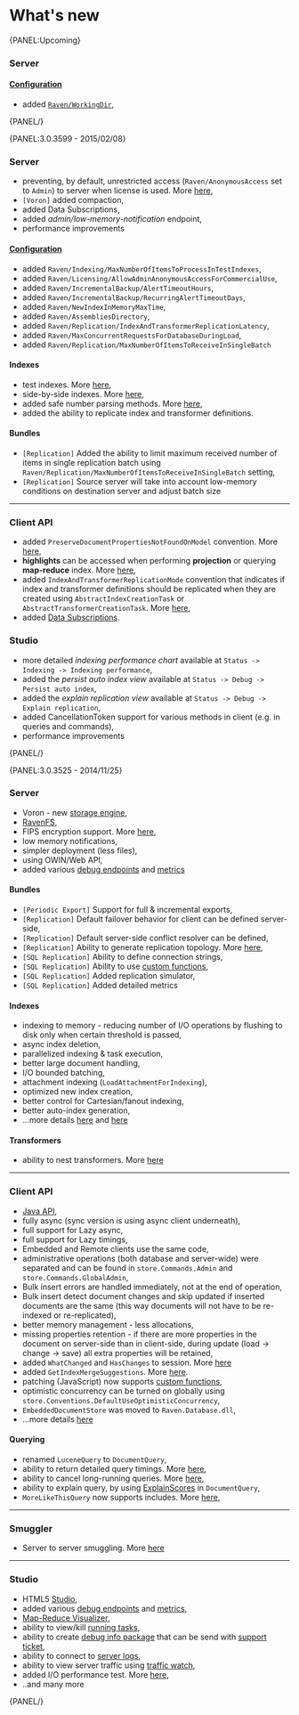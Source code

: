 # What's new

{PANEL:Upcoming}

### Server

#### [Configuration](../server/configuration/configuration-options)

- added [`Raven/WorkingDir`](../server/configuration/configuration-options#data-settings),

{PANEL/}

{PANEL:3.0.3599 - 2015/02/08}

### Server

- preventing, by default, unrestricted access (`Raven/AnonymousAccess` set to `Admin`) to server when license is used. More [here](../server/configuration/license-registration),
- `[Voron]` added compaction,
- added Data Subscriptions,
- added _admin/low-memory-notification_ endpoint,
- performance improvements

#### [Configuration](../server/configuration/configuration-options)

- added `Raven/Indexing/MaxNumberOfItemsToProcessInTestIndexes`,
- added `Raven/Licensing/AllowAdminAnonymousAccessForCommercialUse`,
- added `Raven/IncrementalBackup/AlertTimeoutHours`,
- added `Raven/IncrementalBackup/RecurringAlertTimeoutDays`,
- added `Raven/NewIndexInMemoryMaxTime`,
- added `Raven/AssembliesDirectory`,
- added `Raven/Replication/IndexAndTransformerReplicationLatency`,
- added `Raven/MaxConcurrentRequestsForDatabaseDuringLoad`,
- added `Raven/Replication/MaxNumberOfItemsToReceiveInSingleBatch`

#### Indexes

- test indexes. More [here](../indexes/testing-indexes),
- side-by-side indexes. More [here](../indexes/side-by-side-indexes),
- added safe number parsing methods. More [here](../indexes/indexing-linq-extensions#parsing-numbers),
- added the ability to replicate index and transformer definitions.

#### Bundles

- `[Replication]` Added the ability to limit maximum received number of items in single replication batch using `Raven/Replication/MaxNumberOfItemsToReceiveInSingleBatch` setting,
- `[Replication]` Source server will take into account low-memory conditions on destination server and adjust batch size

<hr />

### Client API

- added `PreserveDocumentPropertiesNotFoundOnModel` convention. More [here](../client-api/configuration/conventions/request-handling#preservedocumentpropertiesnotfoundonmodel),
- **highlights** can be accessed when performing **projection** or querying **map-reduce** index. More [here](../indexes/querying/highlights#highlights--projections),
- added `IndexAndTransformerReplicationMode` convention that indicates if index and transformer definitions should be replicated when they are created using `AbstractIndexCreationTask` or `AbstractTransformerCreationTask`. More [here](../client-api/configuration/conventions/misc#indexandtransformerreplicationmode),
- added [Data Subscriptions](../client-api/data-subscriptions/what-are-data-subscriptions).

### Studio

- more detailed _indexing performance chart_ available at `Status -> Indexing -> Indexing performance`,
- added the _persist auto index view_ available at `Status -> Debug -> Persist auto index`,
- added the _explain replication view_ available at `Status -> Debug -> Explain replication`,
- added CancellationToken support for various methods in client (e.g. in queries and commands),
- performance improvements

{PANEL/}

{PANEL:3.0.3525 - 2014/11/25}

### Server

- Voron - new [storage engine](../server/configuration/storage-engines),
- [RavenFS](http://ayende.com/blog/168323/what-is-new-in-ravendb-3-0-ravenfs),
- FIPS encryption support. More [here](../server/configuration/enabling-fips-compliant-encryption-algorithms),
- low memory notifications,
- simpler deployment (less files),
- using OWIN/Web API,
- added various [debug endpoints](../server/troubleshooting/debug-endpoints) and [metrics](../studio/overview/status/index-stats-and-metrics)

#### Bundles

- `[Periodic Export]` Support for full & incremental exports,
- `[Replication]` Default failover behavior for client can be defined server-side,
- `[Replication]` Default server-side conflict resolver can be defined,
- `[Replication]` Ability to generate replication topology. More [here](../studio/overview/status/replication-stats#replication-topology),
- `[SQL Replication]` Ability to define connection strings,
- `[SQL Replication]` Ability to use [custom functions](../studio/overview/settings/custom-functions),
- `[SQL Replication]` Added replication simulator,
- `[SQL Replication]` Added detailed metrics

#### Indexes

- indexing to memory - reducing number of I/O operations by flushing to disk only when certain threshold is passed,
- async index deletion,
- parallelized indexing & task execution,
- better large document handling,
- I/O bounded batching,
- attachment indexing (`LoadAttachmentForIndexing`),
- optimized new index creation,
- better control for Cartesian/fanout indexing,
- better auto-index generation,
- ...more details [here](http://ayende.com/blog/168417/what-is-new-in-ravendb-3-0-indexing-backend) and [here](http://ayende.com/blog/168418/what-is-new-in-ravendb-3-0-indexing-enhancements)

#### Transformers

- ability to nest transformers. More [here](../transformers/nesting-transformers)

<hr />

### Client API

- [Java API](http://ayende.com/blog/168354/what-is-new-in-ravendb-3-0-jvm-client-api),
- fully async (sync version is using async client underneath),
- full support for Lazy async,
- full support for Lazy timings,
- Embedded and Remote clients use the same code,
- administrative operations (both database and server-wide) were separated and can be found in `store.Commands.Admin` and `store.Commands.GlobalAdmin`,
- Bulk insert errors are handled immediately, not at the end of operation,
- Bulk insert detect document changes and skip updated if inserted documents are the same (this way documents will not have to be re-indexed or re-replicated),
- better memory management - less allocations,
- missing properties retention - if there are more properties in the document on server-side than in client-side, during update (load -> change -> save) all extra properties will be retained,
- added `WhatChanged` and `HasChanges` to session. More [here](../client-api/session/how-to/check-if-there-are-any-changes-on-a-session)
- added `GetIndexMergeSuggestions`. More [here](../client-api/commands/indexes/how-to/get-index-merge-suggestions).
- patching (JavaScript) now supports [custom functions](../studio/overview/settings/custom-functions),
- optimistic concurrency can be turned on globally using `store.Conventions.DefaultUseOptimisticConcurrency`,
- `EmbeddedDocumentStore` was moved to `Raven.Database.dll`,
- ...more details [here](http://ayende.com/blog/168386/what-is-new-in-ravendb-3-0-client-side)

#### Querying

- renamed `LuceneQuery` to `DocumentQuery`,
- ability to return detailed query timings. More [here](../client-api/session/querying/how-to-customize-query#showtimings),
- ability to cancel long-running queries. More [here](../studio/overview/status/running-tasks),
- ability to explain query, by using [ExplainScores]() in `DocumentQuery`,
- `MoreLikeThisQuery` now supports includes. More [here](../client-api/session/how-to/use-morelikethis),

<hr />

### Smuggler

- Server to server smuggling. More [here](../server/administration/exporting-and-importing-data#moving-data-between-two-databases)

<hr />

### Studio

- HTML5 [Studio](../studio/accessing-studio),
- added various [debug endpoints](../server/troubleshooting/debug-endpoints) and [metrics](../studio/overview/status/index-stats-and-metrics),
- [Map-Reduce Visualizer](../studio/overview/status/map-reduce-visualizer),
- ability to view/kill [running tasks](../studio/overview/status/running-tasks),
- ability to create [debug info package](../studio/overview/status/gather-debug-info) that can be send with [support ticket](../server/troubleshooting/sending-support-ticket),
- ability to connect to [server logs](../studio/management/admin-logs),
- ability to view server traffic using [traffic watch](../studio/management/traffic-watch),
- added I/O performance test. More [here](../studio/management/io-test),
- ..and many more

{PANEL/}

